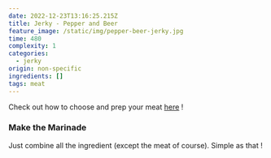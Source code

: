 ```yaml
---
date: 2022-12-23T13:16:25.215Z
title: Jerky - Pepper and Beer
feature_image: /static/img/pepper-beer-jerky.jpg
time: 480
complexity: 1
categories:
  - jerky
origin: non-specific
ingredients: []
tags: meat
---
```

Check out how to choose and prep your meat [here](https://lekevoid-recipes.netlify.app/recipes/jerky-basics/) !

### M﻿ake the Marinade

J﻿ust combine all the ingredient (except the meat of course). Simple as that !